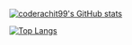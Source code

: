 [![coderachit99's GitHub stats](https://github-readme-stats.vercel.app/api?username=coderachit99)](https://github.com/coderachit99/github-readme-stats)

[![Top Langs](https://github-readme-stats.vercel.app/api/top-langs/?username=anuraghazra&layout=compact)](https://github.com/coderachit99/github-readme-stats)
